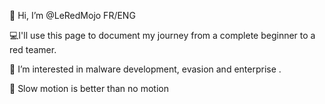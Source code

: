 👋 Hi, I’m @LeRedMojo FR/ENG

💻I'll use this page to document my journey from a complete beginner to a red teamer.

👀 I’m interested in malware development, evasion and enterprise .

🌱 Slow motion is better than no motion


<!---
Le-RedMojo/Le-RedMojo is a ✨ special ✨ repository because its `README.md` (this file) appears on your GitHub profile.
You can click the Preview link to take a look at your changes.
--->
